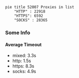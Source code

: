 
```mermaid
pie title 52007 Proxies in list
    "HTTP" : 22918
    "HTTPS": 6592
    "SOCKS" : 28365
```

### Some Info
#### Average Timeout

- mixed: 3.3s
- http: 1.5s
- https: 8.3s
- socks: 4.9s